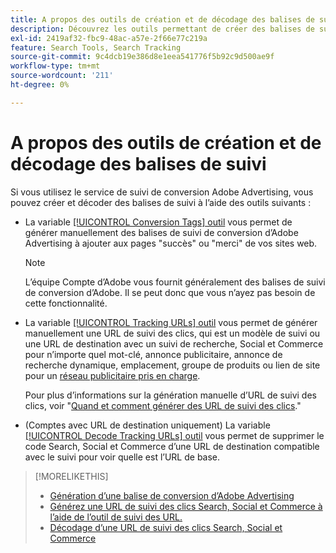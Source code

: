 ```yaml
---
title: A propos des outils de création et de décodage des balises de suivi
description: Découvrez les outils permettant de créer des balises de suivi de conversion d’Adobe Advertising et des balises de suivi des clics Search, Social et Commerce, ainsi que de décoder les balises de suivi des clics existantes.
exl-id: 2419af32-fbc9-48ac-a57e-2f66e77c219a
feature: Search Tools, Search Tracking
source-git-commit: 9c4dcb19e386d8e1eea541776f5b92c9d500ae9f
workflow-type: tm+mt
source-wordcount: '211'
ht-degree: 0%

---
```


# A propos des outils de création et de décodage des balises de suivi

Si vous utilisez le service de suivi de conversion Adobe Advertising, vous pouvez créer et décoder des balises de suivi à l’aide des outils suivants :

* La variable [[!UICONTROL Conversion Tags] outil](conversion-tag-generate.md) vous permet de générer manuellement des balises de suivi de conversion d’Adobe Advertising à ajouter aux pages &quot;succès&quot; ou &quot;merci&quot; de vos sites web.

  >[!NOTE]
  >
  >L’équipe Compte d’Adobe vous fournit généralement des balises de suivi de conversion d’Adobe. Il se peut donc que vous n’ayez pas besoin de cette fonctionnalité.

* La variable [[!UICONTROL Tracking URLs] outil](click-tracking-url-generate.md) vous permet de générer manuellement une URL de suivi des clics, qui est un modèle de suivi ou une URL de destination avec un suivi de recherche, Social et Commerce pour n’importe quel mot-clé, annonce publicitaire, annonce de recherche dynamique, emplacement, groupe de produits ou lien de site pour un [réseau publicitaire pris en charge](/help/search-social-commerce/introduction/supported-inventory.md).

  Pour plus d’informations sur la génération manuelle d’URL de suivi des clics, voir &quot;[Quand et comment générer des URL de suivi des clics](/help/search-social-commerce/tracking/click-tracking-ways-to-generate.md).&quot;

* (Comptes avec URL de destination uniquement) La variable [[!UICONTROL Decode Tracking URLs] outil](click-tracking-url-decode.md) vous permet de supprimer le code Search, Social et Commerce d’une URL de destination compatible avec le suivi pour voir quelle est l’URL de base.

>[!MORELIKETHIS]
>
>* [Génération d’une balise de conversion d’Adobe Advertising](conversion-tag-generate.md)
>* [Générez une URL de suivi des clics Search, Social et Commerce à l’aide de l’outil de suivi des URL.](click-tracking-url-generate.md)
>* [Décodage d’une URL de suivi des clics Search, Social et Commerce](click-tracking-url-decode.md)
